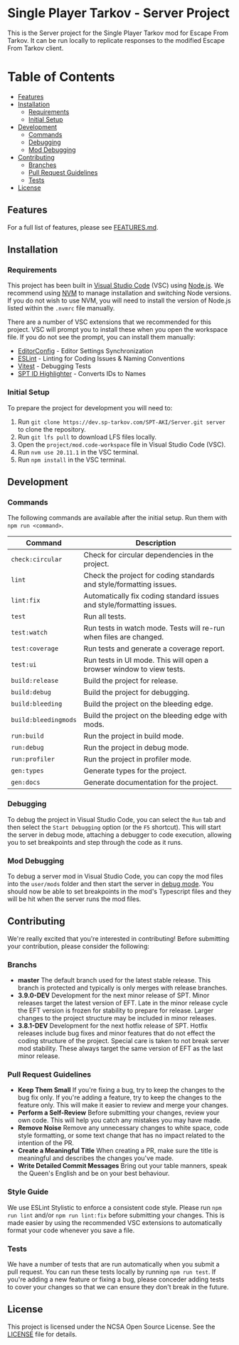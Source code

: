 # Single Player Tarkov - Server Project

This is the Server project for the Single Player Tarkov mod for Escape From Tarkov. It can be run locally to replicate responses to the modified Escape From Tarkov client.

# Table of Contents

- [Features](#features)
- [Installation](#installation)
	- [Requirements](#requirements)
	- [Initial Setup](#initial-setup)
- [Development](#development)
	- [Commands](#commands)
	- [Debugging](#debugging)
	- [Mod Debugging](#mod-debugging)
- [Contributing](#contributing)
	- [Branches](#branchs)
	- [Pull Request Guidelines](#pull-request-guidelines)
	- [Tests](#tests)
- [License](#license)

## Features

For a full list of features, please see [FEATURES.md](FEATURES.md).

## Installation

### Requirements

This project has been built in [Visual Studio Code](https://code.visualstudio.com/) (VSC) using [Node.js](https://nodejs.org/). We recommend using [NVM](https://github.com/coreybutler/nvm-windows) to manage installation and switching Node versions. If you do not wish to use NVM, you will need to install the version of Node.js listed within the `.nvmrc` file manually.

There are a number of VSC extensions that we recommended for this project. VSC will prompt you to install these when you open the workspace file. If you do not see the prompt, you can install them manually:

- [EditorConfig](https://marketplace.visualstudio.com/items?itemName=EditorConfig.EditorConfig) - Editor Settings Synchronization
- [ESLint](https://marketplace.visualstudio.com/items?itemName=dbaeumer.vscode-eslint) - Linting for Coding Issues & Naming Conventions
- [Vitest](https://marketplace.visualstudio.com/items?itemName=vitest.explorer) - Debugging Tests
- [SPT ID Highlighter](https://marketplace.visualstudio.com/items?itemName=refringe.spt-id-highlighter) - Converts IDs to Names


### Initial Setup

To prepare the project for development you will need to:

1. Run `git clone https://dev.sp-tarkov.com/SPT-AKI/Server.git server` to clone the repository.
2. Run `git lfs pull` to download LFS files locally.
2. Open the `project/mod.code-workspace` file in Visual Studio Code (VSC).
3. Run `nvm use 20.11.1` in the VSC terminal.
4. Run `npm install` in the VSC terminal.

## Development

### Commands

The following commands are available after the initial setup. Run them with `npm run <command>`.

| Command                  | Description                                                           |
|--------------------------|-----------------------------------------------------------------------|
| `check:circular`         | Check for circular dependencies in the project.                       |
| `lint`                   | Check the project for coding standards and style/formatting issues.   |
| `lint:fix`               | Automatically fix coding standard issues and style/formatting issues. |
| `test`                   | Run all tests.                                                        |
| `test:watch`             | Run tests in watch mode. Tests will re-run when files are changed.    |
| `test:coverage`          | Run tests and generate a coverage report.                             |
| `test:ui`                | Run tests in UI mode. This will open a browser window to view tests.  |
| `build:release`          | Build the project for release.                                        |
| `build:debug`            | Build the project for debugging.                                      |
| `build:bleeding`         | Build the project on the bleeding edge.                               |
| `build:bleedingmods`     | Build the project on the bleeding edge with mods.                     |
| `run:build`              | Run the project in build mode.                                        |
| `run:debug`              | Run the project in debug mode.                                        |
| `run:profiler`           | Run the project in profiler mode.                                     |
| `gen:types`              | Generate types for the project.                                       |
| `gen:docs`               | Generate documentation for the project.                               |

### Debugging

To debug the project in Visual Studio Code, you can select the `Run` tab and then select the `Start Debugging` option (or the `F5` shortcut). This will start the server in debug mode, attaching a debugger to code execution, allowing you to set breakpoints and step through the code as it runs.

### Mod Debugging

To debug a server mod in Visual Studio Code, you can copy the mod files into the `user/mods` folder and then start the server in [debug mode](#debugging). You should now be able to set breakpoints in the mod's Typescript files and they will be hit when the server runs the mod files.

## Contributing

We're really excited that you're interested in contributing! Before submitting your contribution, please consider the following:

### Branchs

- __master__
  The default branch used for the latest stable release. This branch is protected and typically is only merges with release branches.
- __3.9.0-DEV__
  Development for the next minor release of SPT. Minor releases target the latest version of EFT. Late in the minor release cycle the EFT version is frozen for stability to prepare for release. Larger changes to the project structure may be included in minor releases.
- __3.8.1-DEV__
  Development for the next hotfix release of SPT. Hotfix releases include bug fixes and minor features that do not effect the coding structure of the project. Special care is taken to not break server mod stability. These always target the same version of EFT as the last minor release.

### Pull Request Guidelines

- __Keep Them Small__
  If you're fixing a bug, try to keep the changes to the bug fix only. If you're adding a feature, try to keep the changes to the feature only. This will make it easier to review and merge your changes.
- __Perform a Self-Review__
  Before submitting your changes, review your own code. This will help you catch any mistakes you may have made.
- __Remove Noise__
  Remove any unnecessary changes to white space, code style formatting, or some text change that has no impact related to the intention of the PR.
- __Create a Meaningful Title__
  When creating a PR, make sure the title is meaningful and describes the changes you've made.
- __Write Detailed Commit Messages__
  Bring out your table manners, speak the Queen's English and be on your best behaviour.

### Style Guide

We use ESLint Stylistic to enforce a consistent code style. Please run `npm run lint` and/or `npm run lint:fix` before submitting your changes. This is made easier by using the recommended VSC extensions to automatically format your code whenever you save a file.

### Tests

We have a number of tests that are run automatically when you submit a pull request. You can run these tests locally by running `npm run test`. If you're adding a new feature or fixing a bug, please conceder adding tests to cover your changes so that we can ensure they don't break in the future.

## License

This project is licensed under the NCSA Open Source License. See the [LICENSE](LICENSE.md) file for details.
